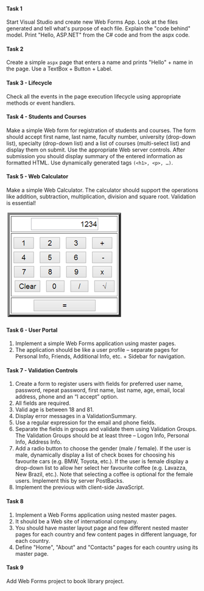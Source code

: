 #### Task 1

Start Visual Studio and create new Web Forms App. Look at the files generated and tell what's purpose of each file. Explain the "code behind" model. Print "Hello, ASP.NET" from the C# code and from the aspx code. 

#### Task 2

Create a simple `aspx` page that enters a name and prints "Hello" + name in the page. Use a TextBox + Button + Label.

#### Task 3 - Lifecycle
Check all the events in the page execution lifecycle using appropriate methods or event handlers.

#### Task 4 - Students and Courses

Make a simple Web form for registration of students and courses. The form should accept first name, last name, faculty number, university (drop-down list), specialty (drop-down list) and a list of courses (multi-select list) and display them on submit. Use the appropriate Web server controls. After submission you should display summary of the entered information as formatted HTML. Use dynamically generated tags `(<h1>, <p>, …)`.

#### Task 5 - Web Calculator

Make a simple Web Calculator. The calculator should support the operations like addition, subtraction, multiplication, division and square root. Validation is essential!

![img.png](img.png)

#### Task 6 - User Portal

1. Implement a simple Web Forms application using master pages. 
2. The application should be like a user profile – separate pages for Personal Info, Friends, Additional Info, etc. + Sidebar for navigation.

#### Task 7 - Validation Controls 
1. Create a form to register users with fields for preferred user name, password, repeat password, first name, last name, age, email, local address, phone and an “I accept” option.
1. All fields are required.
1. Valid age is between 18 and 81.
1. Display error messages in a ValidationSummary.
1. Use a regular expression for the email and phone fields.
1. Separate the fields in groups and validate them using Validation Groups. The Validation Groups should be at least three – Logon Info, Personal Info, Address Info.
1. Add a radio button to choose the gender (male / female). If the user is male, dynamically display a list of check boxes for choosing his favourite cars (e.g. BMW, Toyota, etc.). If the user is female display a drop-down list to allow her select her favourite coffee (e.g. Lavazza, New Brazil, etc.). Note that selecting a coffee is optional for the female users. Implement this by server PostBacks.
1. Implement the previous with client-side JavaScript.

#### Task 8 

1. Implement a Web Forms application using nested master pages.
2. It should be a Web site of international company.
3. You should have master layout page and few different nested master pages for each country and few content pages in different language, for each country.
4. Define "Home", "About" and "Contacts" pages for each country using its master page.

#### Task 9

Add Web Forms project to book library project.